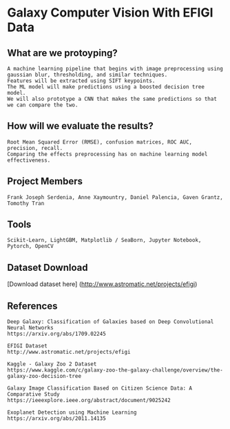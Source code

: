 # Galaxy Computer Vision With EFIGI Data

## What are we protoyping?
```
A machine learning pipeline that begins with image preprocessing using gaussian blur, thresholding, and similar techniques.
Features will be extracted using SIFT keypoints.
The ML model will make predictions using a boosted decision tree model. 
We will also prototype a CNN that makes the same predictions so that we can compare the two.
```

## How will we evaluate the results?
```
Root Mean Squared Error (RMSE), confusion matrices, ROC AUC, precision, recall. 
Comparing the effects preprocessing has on machine learning model effectiveness.
```

## Project Members
```
Frank Joseph Serdenia, Anne Xaymountry, Daniel Palencia, Gaven Grantz, Tomothy Tran
```

## Tools
```
Scikit-Learn, LightGBM, Matplotlib / SeaBorn, Jupyter Notebook, Pytorch, OpenCV
```

## Dataset Download
[Download dataset here] (http://www.astromatic.net/projects/efigi)

## References
```
Deep Galaxy: Classification of Galaxies based on Deep Convolutional Neural Networks
https://arxiv.org/abs/1709.02245

EFIGI Dataset
http://www.astromatic.net/projects/efigi

Kaggle - Galaxy Zoo 2 Dataset
https://www.kaggle.com/c/galaxy-zoo-the-galaxy-challenge/overview/the-galaxy-zoo-decision-tree

Galaxy Image Classification Based on Citizen Science Data: A Comparative Study
https://ieeexplore.ieee.org/abstract/document/9025242

Exoplanet Detection using Machine Learning
https://arxiv.org/abs/2011.14135
```

